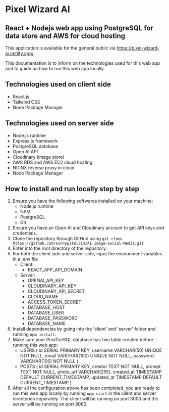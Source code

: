 # Pixel Wizard AI
## React + Nodejs web app using PostgreSQL for data store and AWS for cloud hosting

This application is available for the general public via https://pixel-wizard-ai.netlify.app/.

This documentation is to inform on the technologies used for this web app and to guide on how to run this web app locally.


## Technologies used on client side
- React.js
- Tailwind CSS
- Node Package Manager

## Technologies used on server side
- Node.js runtime
- Express.js framework
- PostgreSQL database
- Open AI API
- Cloudinary (image store)
- AWS RDS and AWS EC2 cloud hosting
- NGINX reverse proxy in cloud
- Node Package Manager

## How to install and run locally step by step
1. Ensure you have the following softwares installed on your machine:
   - Node.js runtime
   - NPM
   - PostgreSQL
   - Git
2. Ensure you have an Open AI and Cloudinary account to get API keys and credentials.
3. Clone the repository through GitHub using ```git clone https://github.com/sunnypatel314/AI-Image-Social-Media.git```
4. Enter into the root directory of the repository.
5. For both the client side and server side, input the environment variables in a .env file
   - Client:
       - REACT_APP_API_DOMAIN
   - Server:
       - OPENAI_API_KEY
       - CLOUDINARY_API_KEY
       - CLOUDINARY_API_SECRET
       - CLOUD_NAME
       - ACCESS_TOKEN_SECRET
       - DATABASE_HOST
       - DATABASE_USER
       - DATABASE_PASSWORD
       - DATABASE_NAME
6. Install dependencies by going into the 'client' and 'server' folder and running ```npm install```.
7. Make sure your PostGreSQL database has two table created before running this web app:
   - USERS (
            id SERIAL PRIMARY KEY,
            username VARCHAR(50) UNIQUE NOT NULL,
            email VARCHAR(100) UNIQUE NOT NULL,
            password VARCHAR(100) NOT NULL
           )
   - POSTS (
            id SERIAL PRIMARY KEY,
            creator TEXT NOT NULL,
            prompt TEXT NOT NULL,
            photo_url VARCHAR(255),
            created_at TIMESTAMP DEFAULT CURRENT_TIMESTAMP,
            updated_at TIMESTAMP DEFAULT CURRENT_TIMESTAMP
           )
8. After all the configuration above has been completed, you are ready to run this web app locally by running ```npm start``` in the cilent and server directories seperately.
   The client will be running on port 3000 and the server will be running on port 8080.


  